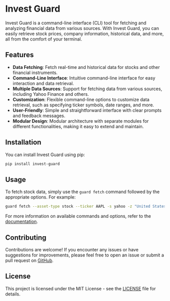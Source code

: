# Invest Guard

Invest Guard is a command-line interface (CLI) tool for fetching and analyzing financial data from various sources. With Invest Guard, you can easily retrieve stock prices, company information, historical data, and more, all from the comfort of your terminal.

## Features

- **Data Fetching**: Fetch real-time and historical data for stocks and other financial instruments.
- **Command-Line Interface**: Intuitive command-line interface for easy interaction and data retrieval.
- **Multiple Data Sources**: Support for fetching data from various sources, including Yahoo Finance and others.
- **Customization**: Flexible command-line options to customize data retrieval, such as specifying ticker symbols, date ranges, and more.
- **User-Friendly**: Simple and straightforward interface with clear prompts and feedback messages.
- **Modular Design**: Modular architecture with separate modules for different functionalities, making it easy to extend and maintain.

## Installation

You can install Invest Guard using pip:

```bash
pip install invest-guard
```

## Usage

To fetch stock data, simply use the `guard fetch` command followed by the appropriate options. For example:

```bash
guard fetch --asset-type stock --ticker AAPL -s yahoo -z "United States" --start-date 2022-01-01 --end-date 2022-12-31
```

For more information on available commands and options, refer to the [documentation](https://phoenixui.cloud/projects/invest-guard).

## Contributing

Contributions are welcome! If you encounter any issues or have suggestions for improvements, please feel free to open an issue or submit a pull request on [GitHub](https://github.com/Work-With-Phoenix/invest-guard).

## License

This project is licensed under the MIT License - see the [LICENSE](LICENSE) file for details.
